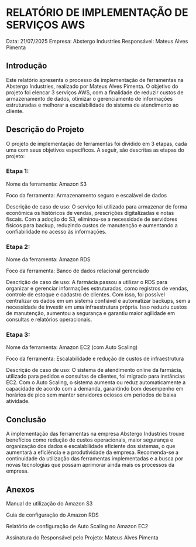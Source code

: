 # RELATÓRIO DE IMPLEMENTAÇÃO DE SERVIÇOS AWS

Data: 21/07/2025
Empresa: Abstergo Industries
Responsável: Mateus Alves Pimenta

## Introdução

Este relatório apresenta o processo de implementação de ferramentas na Abstergo Industries, realizado por Mateus Alves Pimenta. O objetivo do projeto foi elencar 3 serviços AWS, com a finalidade de reduzir custos de armazenamento de dados, otimizar o gerenciamento de informações estruturadas e melhorar a escalabilidade do sistema de atendimento ao cliente.

## Descrição do Projeto

O projeto de implementação de ferramentas foi dividido em 3 etapas, cada uma com seus objetivos específicos. A seguir, são descritas as etapas do projeto:

### Etapa 1:

Nome da ferramenta: Amazon S3

Foco da ferramenta: Armazenamento seguro e escalável de dados

Descrição de caso de uso: O serviço foi utilizado para armazenar de forma econômica os históricos de vendas, prescrições digitalizadas e notas fiscais. Com a adoção do S3, eliminou-se a necessidade de servidores físicos para backup, reduzindo custos de manutenção e aumentando a confiabilidade no acesso às informações.

### Etapa 2:

Nome da ferramenta: Amazon RDS

Foco da ferramenta: Banco de dados relacional gerenciado

Descrição de caso de uso: A farmácia passou a utilizar o RDS para organizar e gerenciar informações estruturadas, como registros de vendas, controle de estoque e cadastro de clientes. Com isso, foi possível centralizar os dados em um sistema confiável e automatizar backups, sem a necessidade de investir em uma infraestrutura própria. Isso reduziu custos de manutenção, aumentou a segurança e garantiu maior agilidade em consultas e relatórios operacionais.

### Etapa 3:

Nome da ferramenta: Amazon EC2 (com Auto Scaling)

Foco da ferramenta: Escalabilidade e redução de custos de infraestrutura

Descrição de caso de uso: O sistema de atendimento online da farmácia, utilizado para pedidos e consultas de clientes, foi migrado para instâncias EC2. Com o Auto Scaling, o sistema aumenta ou reduz automaticamente a capacidade de acordo com a demanda, garantindo bom desempenho em horários de pico sem manter servidores ociosos em períodos de baixa atividade.

## Conclusão

A implementação das ferramentas na empresa Abstergo Industries trouxe benefícios como redução de custos operacionais, maior segurança e organização dos dados e escalabilidade eficiente dos sistemas, o que aumentará a eficiência e a produtividade da empresa. Recomenda-se a continuidade da utilização das ferramentas implementadas e a busca por novas tecnologias que possam aprimorar ainda mais os processos da empresa.

## Anexos

Manual de utilização do Amazon S3

Guia de configuração do Amazon RDS

Relatório de configuração de Auto Scaling no Amazon EC2

Assinatura do Responsável pelo Projeto:
Mateus Alves Pimenta
